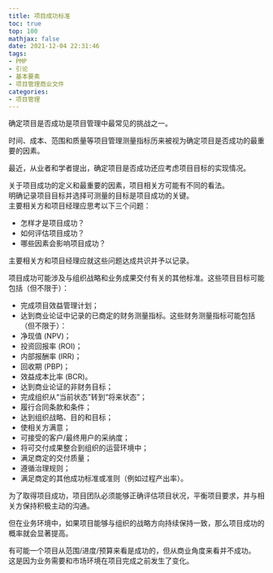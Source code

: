 ```yaml
---
title: 项目成功标准
toc: true
top: 100
mathjax: false
date: 2021-12-04 22:31:46
tags:
- PMP
- 引论
- 基本要素
- 项目管理商业文件
categories:
- 项目管理
---
```

确定项目是否成功是项目管理中最常见的挑战之一。

时间、成本、范围和质量等项目管理测量指标历来被视为确定项目是否成功的最重要的因素。

最近，从业者和学者提出，确定项目是否成功还应考虑项目目标的实现情况。

关于项目成功的定义和最重要的因素，项目相关方可能有不同的看法。  
明确记录项目目标并选择可测量的目标是项目成功的关键。  
主要相关方和项目经理应思考以下三个问题：

- 怎样才是项目成功？
- 如何评估项目成功？
- 哪些因素会影响项目成功？  

主要相关方和项目经理应就这些问题达成共识并予以记录。

项目成功可能涉及与组织战略和业务成果交付有关的其他标准。这些项目目标可能包括（但不限于）：

- 完成项目效益管理计划；
- 达到商业论证中记录的已商定的财务测量指标。这些财务测量指标可能包括（但不限于）：
- 净现值 (NPV)；
- 投资回报率 (ROI)；
- 内部报酬率 (IRR)；
- 回收期 (PBP)；
- 效益成本比率 (BCR)。
- 达到商业论证的非财务目标；
- 完成组织从“当前状态”转到“将来状态”；
- 履行合同条款和条件；
- 达到组织战略、目的和目标；
- 使相关方满意；
- 可接受的客户/最终用户的采纳度；
- 将可交付成果整合到组织的运营环境中；
- 满足商定的交付质量；
- 遵循治理规则；
- 满足商定的其他成功标准或准则（例如过程产出率）。
  
为了取得项目成功，项目团队必须能够正确评估项目状况，平衡项目要求，并与相关方保持积极主动的沟通。

但在业务环境中，如果项目能够与组织的战略方向持续保持一致，那么项目成功的概率就会显著提高。

有可能一个项目从范围/进度/预算来看是成功的，但从商业角度来看并不成功。  
这是因为业务需要和市场环境在项目完成之前发生了变化。
